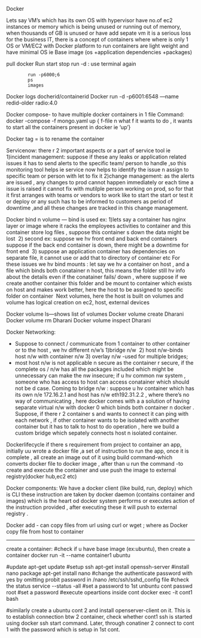 Docker 

Lets say VM’s which has its own OS with hypervisor have no.of ec2 instances or memory which is being unused or running out of memory, when thousands of GB is unused or have add sepate vm it is a serious loss for the business IT, there is a concept of containers where where is only 1 OS or VM/EC2 with Docker platform to run containers are light weight and have minimal OS ie  Base image (os +application dependencies +packages)

pull
 docker                   Run
			start
			stop
			run -d : use terminal again

			run -p6000;6
			ps
			images
Docker logs docherid/containerid
Docker run -d -p6001:6548 —name redid-older radio:4.0


Docker compose- to have multiple docker containers in 1 file
Command:  docker -compose -f mongo.yaml up { f-file  n what f it wants to do , it wants to start all the containers present in docker ie ‘up’}

Docker tag = is to rename the container 


Servicenow: there r 2 important aspects or a part of service tool ie
1)incident management: suppose if these any leaks or application related issues it has to send alerts to the specific team/ person to handle ,so this monitoring tool helps ie service now helps to identify the issue n assign to specific team or person with let to fix it
2)change management: as the alerts are issued , any changes to prod cannot happen immediately or each time a issue is raised it cannot fix with mutilple person working on prod, so for that it first arranges with teams or vendors to work  like to start the start or test it or deploy or any such has to be informed to customers as period of downtime ,and all these changes are tracked in this change management.



Docker bind n volume
— bind is used ex: 1)lets say a container has nginx layer or image where it racks the employees activities to container and this container store log files , suppose this container s down  the data might be lost  2) second ex: suppose we hv front end and back end containers  suppose if the back end container is down, there might be a downtime for front end  3) suppose an application container  has dependencies on separate file, it cannot use or add that to directory of container etc 
 For these issues we hv bind mounts : let say we hv a container on host , and a file which binds both conatainer n host, this means  the folder still hv info about the details even if the conatainer fails/ down , where suppose if we create another container this folder and be mount to container which exists on host and makes work better, here the host to be assigned to specific folder on container  Next volumes, here the host is built on volumes and volume has logical creation on ec2, host, external devices 

 Docker volume ls—shows list of volumes
Docker volume create Dharani 
Docker volume rm Dharani
Docker volume inspect Dharani 


Docker Networking:
- Suppose to connect / communicate from 1 container to other container or to the host , we hv different n/w’s 1)bridge n/w  2) host n/w-binds host n/w with container n/w 3) overlay n/w -used for multiple bridges; 
- most host n/w is not applicable n secure as the container r secure, if the complete os / n/w has all the packages included which might be unnecessary can make the nw insecure; if u hv common nw system , someone who has access to host can access conatainer which should not be d case.
Coming to bridge n/w : suppose u hv container which has its own n/e 172.16.2.1 and host has n/w eth192.31.2.2 , where there’s no way of communicating , here docker comes with a a solution of having separate virtual n/w with docker 0 which binds both container n docker . Suppose, if there r 2 container s and wants to connect it can ping with each network , if other container wants to be isolated with another container but it has to talk to host to do operation , here we build a custom bridge which sepately connects host n isolated container.


Dockerlifecycle
 if there s requirement from project to container an app, initially uu wrote a docker file ,a set of instruction to run the app, once it is complete , all create an image out of it using build command-which converts docker file to docker image , after than u run the command -to create and execute the container and use push the image to external registry(docker hub,ec2 etc)


Docker components:
We have a docker client (like build, run, deploy) which is CLI these instruction are taken by docker daemon (contains container and images) which is the heart od docker system performs or executes action of the instruction provided , after executing these it will push to external registry .

Docker add - can copy files from url using curl or wget ; where as Docker copy file from host to container


--------------------

create a container: 
#check if u have base image (ex:ubuntu), then create a container
docker run -it --name container1 ubuntu

#update 
apt-get update
#setup ssh
apt-get install openssh-server
#install nano package
apt-get install nano
#change the authenticate password with yes by omitting probit password in /nano /etc/ssh/sshd_config file 
#check the status
service --status -all
#set a password to 1st unbuntu cont
passwd root
#set a password
#execute opeartions inside cont 
docker exec -it cont1 bash 

#similarly create a ubuntu cont 2 and install openserver-client on it. This is to establish connection btw 2 container, check whether cont1 ssh is started using docker ssh start command. Later, through conatiner 2 connect to cont 1 with the password which is setup in 1st cont.
